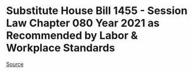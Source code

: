 # Substitute House Bill 1455 - Session Law Chapter 080 Year 2021 as Recommended by Labor & Workplace Standards

[Source](http://lawfilesext.leg.wa.gov/biennium/2021-22/Xml/Bills/Session%20Laws/House/1455-S.SL.xml)